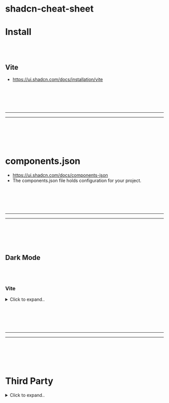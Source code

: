 # shadcn-cheat-sheet


# Install

<br><br>

## Vite
- https://ui.shadcn.com/docs/installation/vite









<br><br>
<br><br>
_____________________________________
_____________________________________
<br><br>
<br><br>

# components.json
- https://ui.shadcn.com/docs/components-json
- The components.json file holds configuration for your project.












<br><br>
<br><br>
_____________________________________
_____________________________________
<br><br>
<br><br>


## Dark Mode

<br><br>

### Vite

<details><summary>Click to expand..</summary>

1. Create a theme provider
- components/theme-provider.tsx
```typescript
import { createContext, useContext, useEffect, useState } from "react"

type Theme = "dark" | "light" | "system"

type ThemeProviderProps = {
  children: React.ReactNode
  defaultTheme?: Theme
  storageKey?: string
}

type ThemeProviderState = {
  theme: Theme
  setTheme: (theme: Theme) => void
}

const initialState: ThemeProviderState = {
  theme: "system",
  setTheme: () => null,
}

const ThemeProviderContext = createContext<ThemeProviderState>(initialState)

export function ThemeProvider({
  children,
  defaultTheme = "system",
  storageKey = "vite-ui-theme",
  ...props
}: ThemeProviderProps) {
  const [theme, setTheme] = useState<Theme>(
    () => (localStorage.getItem(storageKey) as Theme) || defaultTheme
  )

  useEffect(() => {
    const root = window.document.documentElement

    root.classList.remove("light", "dark")

    if (theme === "system") {
      const systemTheme = window.matchMedia("(prefers-color-scheme: dark)")
        .matches
        ? "dark"
        : "light"

      root.classList.add(systemTheme)
      return
    }

    root.classList.add(theme)
  }, [theme])

  const value = {
    theme,
    setTheme: (theme: Theme) => {
      localStorage.setItem(storageKey, theme)
      setTheme(theme)
    },
  }

  return (
    <ThemeProviderContext.Provider {...props} value={value}>
      {children}
    </ThemeProviderContext.Provider>
  )
}

export const useTheme = () => {
  const context = useContext(ThemeProviderContext)

  if (context === undefined)
    throw new Error("useTheme must be used within a ThemeProvider")

  return context
}
```

2. Wrap your root layout
- Add the ThemeProvider to your root layout.
  
App.tsx
```typescript
import { ThemeProvider } from "@/components/theme-provider"
 
function App() {
  return (
    <ThemeProvider defaultTheme="dark" storageKey="vite-ui-theme">
      {children}
    </ThemeProvider>
  )
}
 
export default App
```

3. Add a mode toggle
- Place a mode toggle on your site to toggle between light and dark mode.


components/mode-toggle.tsx
```typescript
import { Moon, Sun } from "lucide-react"

import { Button } from "@/components/ui/button"
import {
  DropdownMenu,
  DropdownMenuContent,
  DropdownMenuItem,
  DropdownMenuTrigger,
} from "@/components/ui/dropdown-menu"
import { useTheme } from "@/components/theme-provider"

export function ModeToggle() {
  const { setTheme } = useTheme()

  return (
    <DropdownMenu>
      <DropdownMenuTrigger asChild>
        <Button variant="outline" size="icon">
          <Sun className="h-[1.2rem] w-[1.2rem] rotate-0 scale-100 transition-all dark:-rotate-90 dark:scale-0" />
          <Moon className="absolute h-[1.2rem] w-[1.2rem] rotate-90 scale-0 transition-all dark:rotate-0 dark:scale-100" />
          <span className="sr-only">Toggle theme</span>
        </Button>
      </DropdownMenuTrigger>
      <DropdownMenuContent align="end">
        <DropdownMenuItem onClick={() => setTheme("light")}>
          Light
        </DropdownMenuItem>
        <DropdownMenuItem onClick={() => setTheme("dark")}>
          Dark
        </DropdownMenuItem>
        <DropdownMenuItem onClick={() => setTheme("system")}>
          System
        </DropdownMenuItem>
      </DropdownMenuContent>
    </DropdownMenu>
  )
}
```



# Dark Mode Styling Guide
<details><summary>Click to expand..</summary>

## Grundlegende Farbklassen

### Text & Hintergrund
```css
/* Basis Text und Hintergrund */
bg-background dark:bg-background  /* Hintergrundfarbe */
text-foreground dark:text-foreground  /* Textfarbe */

/* Weiß/Schwarz Kontrast */
text-black dark:text-white  /* Maximaler Kontrast */
```

### Karten & Container
```css
/* Karten-Styling */
bg-card dark:bg-card/90  /* Kartenhintergrund mit leichter Transparenz im Dark Mode */
text-card-foreground dark:text-card-foreground  /* Kartentext */

/* Container-Styling */
bg-muted dark:bg-muted  /* Gedämpfter Hintergrund */
text-muted-foreground dark:text-muted-foreground  /* Gedämpfter Text */
```

### Interaktive Elemente
```css
/* Buttons */
hover:bg-accent dark:hover:bg-muted  /* Hover-Effekt */
active:bg-accent/90 dark:active:bg-muted/90  /* Aktiv-Zustand */

/* Inputs */
bg-background dark:bg-background  /* Input Hintergrund */
text-foreground dark:text-foreground  /* Input Text */
```

## Komponenten-spezifische Styles

### Kanban Board
```css
/* Hauptcontainer */
.kanban-board {
    @apply bg-background dark:bg-background text-foreground;
}

/* Spalten */
.kanban-column {
    @apply bg-card dark:bg-card/90 p-4 rounded-lg shadow-sm;
}

/* Spalten-Header */
.kanban-header {
    @apply bg-background dark:bg-card rounded p-2;
}

/* Karten */
.kanban-card {
    @apply bg-background dark:bg-muted rounded-lg shadow-sm;
}
```

### Text-Hierarchie
```css
/* Überschriften */
.heading {
    @apply text-foreground dark:text-white font-bold;
}

/* Normaler Text */
.text {
    @apply text-foreground dark:text-foreground;
}

/* Sekundärer Text */
.text-secondary {
    @apply text-muted-foreground dark:text-muted-foreground;
}
```

## Farbvariablen (aus index.css)

### Light Mode
```css
:root {
    --background: 0 0% 100%;      /* Weiß */
    --foreground: 222.2 84% 4.9%; /* Fast Schwarz */
    --card: 0 0% 100%;           /* Weiß */
    --muted: 210 40% 96.1%;      /* Helles Grau */
    --accent: 210 40% 96.1%;     /* Akzentfarbe */
}
```

### Dark Mode
```css
.dark {
    --background: 222.2 84% 4.9%; /* Fast Schwarz */
    --foreground: 210 40% 98%;    /* Fast Weiß */
    --card: 222.2 84% 4.9%;      /* Fast Schwarz */
    --muted: 217.2 32.6% 17.5%;  /* Dunkles Grau */
    --accent: 217.2 32.6% 17.5%; /* Akzentfarbe */
}
```

## Best Practices

1. **Immer Paare verwenden**: Jede Farb-Klasse sollte eine dark:-Variante haben
   ```css
   className="bg-white dark:bg-black"
   ```

2. **Kontrast beachten**: Im Dark Mode ausreichend Kontrast für Lesbarkeit sicherstellen
   ```css
   className="text-gray-800 dark:text-gray-100"
   ```

3. **Opacity nutzen**: Für subtile Unterschiede Opacity verwenden
   ```css
   className="bg-card/90 dark:bg-card/80"
   ```

4. **Hierarchie durch Farben**: Wichtige Elemente durch stärkeren Kontrast hervorheben
   ```css
   className="text-muted-foreground dark:text-white"
   ```






</details>

   
</details>

































<br><br>
<br><br>
_____________________________________
_____________________________________
<br><br>
<br><br>


# Third Party

<details><summary>Click to expand..</summary>

<br><br>
<br><br>


# Libs and Components


| Name                         | Beschreibung                                                                                                                                                     | Link                                                                                       |
|------------------------------|-----------------------------------------------------------------------------------------------------------------------------------------------------------------|--------------------------------------------------------------------------------------------|
| aceternity-ui **HOT**               | Copy paste the most trending react components without having to worry about styling and animations.                                                              | [aceternity-ui](https://ui.aceternity.com/)  - https://github.com/CyberT33N/aceternity-ui-cheat-sheet/blob/main/README.md                                            |
| assistant-ui                 | React Components for AI Chat.                                                                                                                                   | [assistant-ui](https://github.com/Yonom/assistant-ui)                                    |
| autocomplete-select-shadcn-ui| Autocomplete component built with shadcn/ui and Fancy Multi Select by Maximilian Kaske.                                                                       | [autocomplete-select-shadcn-ui](https://www.armand-salle.fr/post/autocomplete-select-shadcn-ui) |
| auto-form                    | A React component that automatically creates a shadcn/ui form based on a zod schema.                                                                            | [auto-form](https://github.com/vantezzen/auto-form)                                        |
| capture-photo              | Capture-Photo is a versatile, browser-based React component designed to streamline the integration of camera functionalities directly into your web applications. | [capture-photo](https://github.com/UretzkyZvi/capture-photo)                                |
| clerk-elements                | Composable components that can be used to build custom UIs on top of Clerk’s APIs.                                                                                  | [clerk-elements](https://clerk.com/docs/elements/examples/shadcn-ui)                          |
| clerk-shadcn-theme           | Easily synchronize your Clerk `<SignIn />` and `<SignUp />` components with your shadcn/ui styles.                                                              | [clerk-shadcn-theme](https://github.com/stormynight9/clerk-shadcn-theme)                     |
| confirm-dialog               | A confirm dialog component built with shadcn/ui.                                                                                                                  | [confirm-dialog](https://github.com/Aslam97/react-confirm-dialog)                            |
| country-state-dropdown       | This Component is built with Nextjs, Tailwindcss, shadcn/ui & Zustand for state management.                                                                     | [country-state-dropdown](https://github.com/Jayprecode/country-state-dropdown)             |
| cult-ui                      | A well curated set of animated shadcn-style React components for more specific use-cases.                                                                      | [cult-ui](https://www.cult-ui.com/)                                                        |
| credenza                     | Ready-made responsive modal component for shadcn/ui.                                                                                                              | [credenza](https://github.com/redpangilinan/credenza)                                      |
| crypto-charts                | Crypto charts made for shadcn/ui using PythNetwork.                                                                                                              | [crypto-charts](https://github.com/jstnw10/crypto-charts)                                    |
| date-range-picker-for-shadcn | Includes multi-month views, text entry, preset ranges, responsive design, and date range comparisons.                                                           | [date-range-picker-for-shadcn](https://github.com/johnpolacek/date-range-picker-for-shadcn) |
| date-time-picker-shadcn      | Beautifully Crafted Datetime Picker for your shadNext Project.                                                                                                 | [date-time-picker-shadcn](https://shadcn-datetime-picker.vercel.app/)                       |
| downshift-shadcn-combobox    | Combobox/autocomplete component built with shadcn/ui and Downshift.                                                                                            | [downshift-shadcn-combobox](https://github.com/TheOmer77/downshift-shadcn-combobox)       |
| echo-editor                  | A modern WYSIWYG rich-text editor base on tiptap and shadcn/ui                                                                                               | [echo-editor](https://github.com/Seedsa/echo-editor)                                       |
| edil-ozi  **HOT**                   | React components for developers. Gsap + framer motion + tailwind.                                                                                                | [edil-ozi](https://edilozi.pro/) - https://github.com/CyberT33N/edilozi-cheat-sheet/blob/main/README.md                                                           |
| emblor                       | A highly customizable, accessible, and fully-featured tag input component built with shadcn/ui.                                                                | [emblor](https://github.com/JaleelB/emblor)                                                 |
| enhanced-button              | An enhanced version of the default shadcn-button component.                                                                                                    | [enhanced-button](https://github.com/jakobhoeg/enhanced-button)                              |
| fancy-area                   | The Textarea is inspired by GitHub’s PR comment section. The impressive part is the @mention support including hover cards in the preview.                   | [fancy-area](https://craft.mxkaske.dev/post/fancy-area)                                    |
| fancy-box                    | The Combobox is inspired by GitHub’s PR label selector and is powered by shadcn/ui.                                                                          | [fancy-box](https://craft.mxkaske.dev/post/fancy-box)                                     |
| fancy-multi-select           | The Multi Select Component is inspired by campsite.design’s and cal.com’s settings forms.                                                                   | [fancy-multi-select](https://craft.mxkaske.dev/post/fancy-multi-select)                     |
| fancy-switch                 | A fancy switch component built with shadcn/ui.                                                                                                                 | [fancy-switch](https://github.com/Aslam97/react-fancy-switch)                             |
| farmui                       | A shadcn and tailwindcss based beautifully styled and animated component library solution with its own npm package.                                           | [farmui](https://farmui.com/)                                                             |
| file-uploader                | A file uploader built with shadcn/ui and react-dropzone.                                                                                                      | [file-uploader](https://github.com/sadmann7/file-uploader)                                |
| file-vault                   | File upload component for React.                                                                                                                                | [file-vault](https://github.com/ManishBisht777/file-vault)                                 |
| fusion-ui                    | Fusion UI library combining shadcn/ui and MagicUI.                                                                                                               | [fusion-ui](https://github.com/nyxb-ui/ui)                                               |
| ibelick/background-snippet  | Ready to use collection of modern background snippets.                                                                                                        | [ibelick/background-snippet](https://bg.ibelick.com/)                                    |
| indie-ui                     | UI components with variants - Docs                                                                                                                            | [indie-ui](https://github.com/Ali-Hussein-dev/indie-ui)                                   |
| lukacho-ui                   | Next Generation UI Components                                                                                                                                   | [lukacho-ui](https://ui.lukacho.com/components)                                             |
| magicui                      | React components to build beautiful landing pages using tailwindcss + framer motion + shadcn/ui                                                                | [magicui](https://magicui.design/)                                                         |
| maily.to                     | Craft beautiful emails effortlessly with notion like powerful editor.                                                                                             | [maily.to](https://github.com/arikchakma/maily.to)                                         |
| minimal-tiptap               | A minimal WYSIWYG editor built with shadcn/ui and tiptap.                                                                                                    | [minimal-tiptap](https://github.com/Aslam97/shadcn-minimal-tiptap)                       |
| mixcnui                      | Mixui is a collection of animated or re-usable component currently for Nextjs.                                                                                   | [mixcnui](https://github.com/taqui-786/mixcnui)                                          |
| mynaui                       | TailwindCSS and shadcn/ui UI Kit for Figma and React.                                                                                                         | [mynaui](https://mynaui.com/)                                                             |
| neobrutalism-components      | Collection of neobrutalism-styled Tailwind React and shadcn/ui components.                                                                                       | [neobrutalism-components](https://github.com/ekmas/neobrutalism-components)                |
| nextjs-components            | A collection of Next.js components build with TypeScript, React, shadcn/ui, Craft UI, and Tailwind CSS.                                                           | [nextjs-components](https://components.bridger.to/)                                      |
| nextjs-dnd                   | Sortable Drag and Drop with Next.js, shadcn/ui, and dnd-kit.                                                                                                      | [nextjs-dnd](https://github.com/sujjeee/nextjs-dnd)                                        |
| novel                        | Novel is a Notion-style WYSIWYG editor with AI-powered autocompletion. Built with Tiptap + Vercel AI SDK.                                                      | [novel](https://github.com/steven-tey/novel)                                            |
| password-input               | shadcn/ui custom password input.                                                                                                                                  | [password-input](https://gist.github.com/mjbalcueva/b21f39a8787e558d4c536bf68e267398)    |
| phone-input-shadcn-ui        | Custom phone number component built with shadcn/ui.                                                                                                              | [phone-input-shadcn-ui](https://www.armand-salle.fr/post/phone-input-shadcn-ui)            |
| planner                      | Planner is a highly adaptable scheduling component tailored for React applications.                                                                                | [planner](https://github.com/UretzkyZvi/planner)                                        |
| plate                        | The rich-text editor for React.                                                                                                                                   | [plate](https://github.com/udecode/plate)                                                |
| pricing-page-shadcn          | Pricing Page made with shadcn/ui & Next.js 14. Completely customizable.                                                                                               | [pricing-page-shadcn](https://github.com/m4nute/pricing-page-shadcn)                      |
| progress-button              | An extension of shadcn/ui button component that uses a state machine to drive a progress UX.                                                                      | [progress-button](https://github.com/tomredman/ProgressButton)                              |
| react-dnd-kit-tailwind-shadcn-ui | Drag and drop Accessible kanban board implementing using React, dnd-kit, tailwind, and shadcn/ui.                                                                      | [react-dnd-kit-tailwind-shadcn-ui](https://github.com/Georgegriff/react-dnd-kit-tailwind-shadcn-ui)  |
| react-select               | Implementation of the react-select library with shadcn styling. Support for Select, Async-Select, Multi-Select with many configurable options    | [react-select](https://gist.github.com/ilkou/7bf2dbd42a7faf70053b43034fc4b5a4)                 |
| search-address               | The SearchAddress component provides a flexible and interactive search interface for addresses, utilizing the powerful Nominatim service from OpenStreetMap.   | [search-address](https://github.com/UretzkyZvi/search-address)                                 |
| shadcn-address-autocomplete  | An address autocomplete component built with Google Places API and shadcn components.                                                                           | [shadcn-address-autocomplete](https://github.com/NiazMorshed2007/shadcn-address-autocomplete)     |
| shadcn-blocks                | Blocks is the official shadcn/ui pre-made but customizable components that can be copied and pasted into your projects.                                            | [shadcn-blocks](https://ui.shadcn.com/blocks)                                            |
| shadcn-cal                   | A copy of the monthly calendar used by Cal.com with shadcn/ui, Radix Colors and React Aria.                                                                      | [shadcn-cal](https://shadcn-cal-com.vercel.app/?date=2024-04-29)                            |
| shadcn-calendar-heatmap       | Modern alternative to primitive react heatmaps built on top of shadcn/ui calendar component.                                                                    | [shadcn-calendar-heatmap](https://shadcn-calendar-heatmap.vercel.app/)                     |
| shadcn-calendar-component    | A calendar date picker component designed with shadcn/ui.                                                                                                        | [shadcn-calendar-component](https://github.com/sersavan/shadcn-calendar-component)          |
| shadcn-chat                 | Customizable and reusable chat component for you to use in your projects.                                                                                         | [shadcn-chat](https://github.com/jakobhoeg/shadcn-chat)                                   |
| shadcn-carousel-testimonials | shadcn UI Carousel Testimonials.                                                                                                                                  | [shadcn-carousel-testimonials](https://github.com/johanguse/shadcn-carousel-testimonials)    |
| shadcn-data-table-advanced-col-opions | Column-resizing option to shadcn/ui DataTable.                                                                                                       | [shadcn-data-table-advanced-col-opions](https://github.com/danielagg/shadcn-data-table-advanced-col-opions)   |
| shadcn-date-picker           | Advanced date picker with range selection, year and month selection, and more.                                                                                 | [shadcn-date-picker](https://date-picker.luca-felix.com/)                                   |
| shadcn-drag-table            | A drag-and-drop table component using shadcn/ui and Next.js.                                                                                                     | [shadcn-drag-table](https://github.com/zenoncao/shadcn-drag-table)                            |
| shadcn-extends               | Intended to be a collection of components built using shadcn/ui.                                                                                                  | [shadcn-extends](https://github.com/lucioew28/extends)                                     |
| shadcn-extension            | An open-source component collection that extends your UI library, built using shadcn/ui components.                                                              | [shadcn-extension](https://github.com/BelkacemYerfa/shadcn-extension)                      |
| shadcn-image-cropper         | A minimal image cropper UI built with shadcn and the react-image-crop library.                                                                                 | [shadcn-image-cropper](https://github.com/sujjeee/shadcn-image-cropper)                    |
| shadcn-linear-combobox      | A copy of the combobox that Linear uses to set the priority of a task.                                                                                         | [shadcn-linear-combobox](https://github.com/damianricobelli/shadcn-linear-combobox)         |
| shadcn-multi-select-component| A multi-select component designed with shadcn/ui.                                                                                                             | [shadcn-multi-select-component](https://github.com/sersavan/shadcn-multi-select-component) |
| shadcn-phone-input-2         | Simple and formatted phone input component built with shadcn/ui y libphonenumber-js.                                                                             | [shadcn-phone-input-2](https://github.com/damianricobelli/shadcn-phone-input)             |
| shadcn-phone-input           | Customizable phone input component with proper validation for any country.                                                                                        | [shadcn-phone-input](https://github.com/omeralpi/shadcn-phone-input)                          |
| shadcn-stepper               | A complete stepper component built with shadcn/ui.                                                                                                                | [shadcn-stepper](https://github.com/damianricobelli/shadcn-stepper)                        |
| shadcn-table-v2             | shadcn/ui table component with server-side sorting, filtering, and pagination.                                                                                 | [shadcn-table-v2](https://github.com/sadmann7/shadcn-table)                                |
| shadcn-timeline              | Customizable and re-usable timeline component for you to use in your projects. Built on top of shadcn.                                                           | [shadcn-timeline](https://github.com/timDeHof/shadcn-timeline)                              |
| shadcn-ui-blocks             | A collection of Over 10+ fully responsive, UI blocks you can drop into your shadcn/ui projects and customize to your heart’s content.                            | [shadcn-ui-blocks](https://shadcn-ui-blocks.vercel.app/)                                 |
| shadcn-ui-expansions         | A lots of useful components which shadcn/ui does not have out of the box.                                                                                      | [shadcn-ui-expansions](https://github.com/hsuanyi-chou/shadcn-ui-expansions)                |
| shadcn-ui-sidebar            | A stunning, functional and responsive retractable sidebar built on top of shadcn/ui.                                                                            | [shadcn-ui-sidebar](https://github.com/salimi-my/shadcn-ui-sidebar)                        |
| simplekit                    | Responsive connect wallet and account component built on top of Wagmi and shadcn/ui.                                                                           | [simplekit](https://github.com/vaunblu/SimpleKit)                                          |
| sortable                     | A sortable component built with shadcn/ui, radix ui, and dnd-kit.                                                                                                  | [sortable](https://github.com/sadmann7/sortable)                                           |
| stocks                       | Stock Picker using Next.js, React Server Components, and shadcn/ui charts.                                                                                      | [stocks](https://github.com/aryanvichare/stocks)                                          |
| time-picker                  | A simple TimePicker for your shadcn/ui project.                                                                                                                   | [time-picker](https://github.com/openstatusHQ/time-picker)                                |
| tremor-raw                   | Copy & paste React components to build modern web applications. Good for building charts.                                                                      | [tremor-raw](https://github.com/tremorlabs/tremor-raw)                                    |
| uixmat/onborda               | Give your application the onboarding it deserves with Onborda product tour for Next.js                                                                             | [uixmat/onborda](https://github.com/uixmat/onborda)                                         |
| zoom-charts                  | Zoomable Charts on top of shadcn/ui Charts.                                                                                                                        | [zoom-charts](https://github.com/shelwinsunga/zoom-chart-demo)                            |





<br><br>
<br><br>


# Plugins and Extensions


| Name                                  | Beschreibung                                                                                                                                          | Link                                                                                                         |
|---------------------------------------|------------------------------------------------------------------------------------------------------------------------------------------------------|--------------------------------------------------------------------------------------------------------------|
| **chat-with-youtube**                 | Chrome-Erweiterung zum effizienten Zusammenfassen von Videos, Durchsuchen spezifischer Teile und weiteren nützlichen Funktionen.                     | [chat-with-youtube](https://chat-with-youtube.vercel.app/)                                                   |
| **designgui**                         | Chrome-Browser-Erweiterung zum Verwalten von Farben in CSS-Variablen.                                                                                | [designgui](https://www.designgui.io/)                                                                       |
| **raycast-shadcn**                    | Raycast-Erweiterung, um die shadcn/ui-Dokumentation, Komponenten und Beispiele zu durchsuchen.                                                       | [raycast-shadcn](https://www.raycast.com/luisFilipePT/shadcn-ui)                                             |
| **shadcn-ui**                         | Komponenten direkt aus shadcn/ui in VS Code hinzufügen.                                                                                              | [shadcn-ui](https://marketplace.visualstudio.com/items?itemName=SuhelMakkad.shadcn-ui)                       |
| **shadcn/ui Components Manager**      | JetBrains-Plugin zur Verwaltung von shadcn/ui-Komponenten in Svelte-, React-, Vue- und Solid-Projekten.                                              | [shadcn/ui Components Manager](https://plugins.jetbrains.com/plugin/23479-shadcn-ui-components-manager)      |
| **vscode-shadcn-svelte**              | VS Code-Erweiterung für shadcn/ui-Komponenten in Svelte-Projekten.                                                                                   | [vscode-shadcn-svelte](https://marketplace.visualstudio.com/items?itemName=Selemondev.vscode-shadcn-svelte)  |
| **vscode-shadcn-ui-snippets**         | Snippets für die einfache Verwendung von shadcn-ui-Komponenten in VS Code (jsx/tsx).                                                                | [vscode-shadcn-ui-snippets](https://marketplace.visualstudio.com/items?itemName=VeroXyle.shadcn-ui-snippets) |
| **vscode-shadcn-vue**                 | VS Code-Erweiterung zur Integration von shadcn/ui-Komponenten in Vue.js-Projekte.                                                                    | [vscode-shadcn-vue](https://marketplace.visualstudio.com/items?itemName=Selemondev.vscode-shadcn-vue)        |






<br><br>
<br><br>



# Colors and Customizations



| Name                                           | Beschreibung                                                                                                 | Link                                                                                                     |
|------------------------------------------------|-------------------------------------------------------------------------------------------------------------|----------------------------------------------------------------------------------------------------------|
| **10000+Themes for shadcn/ui**                | Über 10.000 Themes für shadcn/ui.                                                                           | [10000+Themes for shadcn/ui](https://ui.jln.dev/)                                                        |
| **dizzy**                                     | Bootstrap für neue Next- oder Vite-Projekte mit shadcn/ui. Anpassung von Schriftarten, Icons, Farben, etc.  | [dizzy](https://dizzy.systems/)                                                                         |
| **gradient-picker**                           | Fancy Gradient Picker mit shadcn/ui, Radix UI und Tailwind CSS.                                             | [GitHub - gradient-picker](https://github.com/Illyism/gradient-picker)                                   |
| **navnote/rangeen**                           | Tool zur Erstellung einer Farbpallette für Websites.                                                        | [GitHub - navnote/rangeen](https://github.com/navnote/rangeen)                                           |
| **shadcn-ui-customizer**                      | POC für shadcn/ui-Themes mit Farbwählern.                                                                   | [GitHub - shadcn-ui-customizer](https://github.com/Railly/shadcn-ui-customizer)                          |
| **ui-colorgen**                               | Anwendung zur Unterstützung der Farbanpassung für shadcn/ui.                                                | [ui-colorgen](https://ui-colorgen.vercel.app/)                                                           |
| **zippy starter’s shadcn/ui theme generator** | Einfaches Erstellen von benutzerdefinierten Themes mit Farben, die in Apps eingefügt werden können.         | [zippy starter’s shadcn/ui theme generator](https://zippystarter.com/tools/shadcn-ui-theme-generator)    |


<br><br>
<br><br>



# Animations


| Name                | Beschreibung                                                                                          | Link                                                                                          |
|---------------------|------------------------------------------------------------------------------------------------------|-----------------------------------------------------------------------------------------------|
| **magicui.design**  | Größte Sammlung von Open-Source-React-Komponenten zum Erstellen schöner Landingpages.                 | [magicui.design](https://magicui.design/)                                                     |
| **motionvariants**  | Wunderschöne Animationen mit Framer Motion.                                                          | [GitHub - motionvariants](https://github.com/chrisabdo/motionvariants)                        |


<br><br>
<br><br>



# Tools


| Name | Beschreibung | Link |
|------|--------------|------|
| **5devs** | Website für das Erstellen von Fake-Daten für Brasilien zu Testzwecken. | [5devs](https://www.5devs.com.br/) |
| **cut-it** | Linkverkürzer mit Next.js, Drizzle ORM, Turso und shadcn/ui. | [cut-it](https://github.com/mehrabmp/cut-it) |
| **DownDevDetector** | App, die aktuell ausgefallene Services auflistet (u. a. Atlassian Status Page). | [DownDevDetector](https://github.com/birobirobiro/downdevdetector) |
| **CV Forge** | Lebenslauf-Builder mit shadcn/ui, react-hook-form und react-pdf. | [CV Forge](https://cvforge.app/) |
| **form-builder** | UI-Codegenerator für sichere und schöne shadcn/ui-Formulare. | [form-builder](https://github.com/AlandSleman/FormBuilder) |
| **imgsrc** | Tool zur einfachen Erstellung von Open Graph Bildern. | [imgsrc](https://imgsrc.io/) |
| **invoify** | Rechnungs-Generator mit Next.js, TypeScript und shadcn/ui. | [invoify](https://github.com/aliabb01/invoify) |
| **JobSync** | Job-Management-Tool für effiziente Jobsuche. | [JobSync](https://github.com/Gsync/jobsync) |
| **MemFree** | Hybride Suchmaschine mit KI-Unterstützung, erstellt mit Next.js und shadcn/ui. | [MemFree](https://github.com/memfreeme/memfree) |
| **metro-sp** | Echtzeit-Updates zu Vorfällen im SP-Metro-System. | [metro-sp](https://github.com/birobirobiro/metro-sp-front) |
| **myinstants** | Größte Website für Sofort-Soundbuttons in Brasilien. | [myinstants](https://www.myinstants.xyz/) |
| **pastecode** | Pastebin-Alternative mit Next.js, TypeScript und Drizzle ORM. | [pastecode](https://github.com/Quorin/PasteCode.app) |
| **proxmox-helper-scripts** | Script-Katalog für Proxmox VE Homelabs. | [proxmox-helper-scripts](https://github.com/BramSuurdje/proxmox-helper-scripts) |
| **QuackDB** | Open-Source In-Browser DuckDB SQL Editor. | [QuackDB](https://github.com/mattf96s/QuackDB) |
| **qualmeuip** | Website zur Anzeige der eigenen IP-Adresse und Geschwindigkeitstests. | [qualmeuip](https://www.qualmeuip.xyz/) |
| **shadcn-pricing-page-generator** | Generator für Pricing Pages mit React und Tailwind CSS. | [shadcn-pricing-page-generator](https://shipixen.com/shadcn-pricing-page) |
| **translate-app** | Übersetzungs-App mit Next.js, Tailwind CSS und OpenAI SDK. | [translate-app](https://github.com/developaul/translate-app) |
| **typelabs** | MonkeyType-inspirierter Tipp-Test mit React und Zustand. | [typelabs](https://github.com/imsandeshpandey/typelabs) |
| **v0** | Generatives UI-System von Vercel für Text- und Bild-basierte UIs. | [v0](https://v0.dev/) |
| **Xuneix** | Linkrotation-Tool für Sicherheitsadministration, integriert mit Vercel KV. | [Xuneix](https://xuneix.theteleporter.me/) |



<br><br>
<br><br>


# Platform


| Name           | Beschreibung                                                                 | Link                                                                              |
|----------------|-------------------------------------------------------------------------------|-----------------------------------------------------------------------------------|
| anonypost      | Share your thoughts and experiences anonymously by posting on the platform. Crafted using t3-stack. | [GitHub](https://github.com/avalynndev/anonypost)                                 |
| bolhadev       | The quickest path to learn English is speaking it regularly. Just find someone to chat with.         | [Website](https://bolhadev.chat/)                                                |
| enjoytown      | A free anime, manga, movie, TV-shows streaming platform. Built with Nextjs, shadcn/ui.               | [GitHub](https://github.com/avalynndev/enjoytown)                                 |
| Grade Calculator | A grade calculator/dashboard for students, aiming to provide a better overview of academic performance. | [Website](https://grades.nstr.dev/)                                              |
| infinitunes    | A Simple Music Player Web App built using Next.js, shadcn/ui, Tailwind CSS, DrizzleORM and more…      | [GitHub](https://github.com/rajput-hemant/infinitunes)                            |
| kd             | Ad-free Kdrama streaming app. Built with Nextjs, Drizzle ORM, NeonDB and shadcn/ui.                  | [GitHub](https://github.com/gneiru/kd)                                           |
| plotwist       | Easy management and reviews of your movies, series, and animes using Next.js, Tailwind CSS, Supabase and shadcn/ui. | [Website](https://plotwist.app/en-US)                                           |


<br><br>
<br><br>


# Ports

| Framework / Sprache      | Beschreibung                                                         | Link                                                                                     |
|---------------------------|---------------------------------------------------------------------|------------------------------------------------------------------------------------------|
| Angular                  | Angular port of shadcn/ui                                          | [GitHub](https://github.com/goetzrobin/spartan)                                          |
| Flutter                  | Flutter port of shadcn/ui                                          | [GitHub](https://github.com/nank1ro/shadcn-ui)                                          |
| Franken UI               | HTML-first, framework-agnostic, beautifully designed components    | [Website](https://www.franken-ui.dev/)                                                  |
| JollyUI                  | shadcn/ui compatible React Aria components                        | [GitHub](https://github.com/jolbol1/jolly-ui)                                           |
| Kotlin                   | Kotlin port of shadcn/ui                                          | [GitHub](https://github.com/dead8309/shadcn-kotlin)                                     |
| Phoenix Liveview         | Phoenix Liveview port of shadcn/ui                                | [GitHub](https://github.com/bluzky/salad_ui)                                            |
| React Native             | React Native port of shadcn/ui                                    | [GitHub](https://github.com/Mobilecn-UI/nativecn-ui)                                    |
| React Native (empfohlen) | React Native port of shadcn/ui (recommended)                      | [GitHub](https://github.com/mrzachnugent/react-native-reusables)                        |
| Ruby                     | Ruby port of shadcn/ui                                            | [GitHub](https://github.com/aviflombaum/shadcn-rails)                                   |
| Solid                    | Solid port of shadcn/ui                                           | [GitHub](https://github.com/hngngn/shadcn-solid)                                        |
| Svelte                   | Svelte port of shadcn/ui                                          | [GitHub](https://github.com/huntabyte/shadcn-svelte)                                    |
| Swift                    | Swift port of shadcn/ui                                           | [GitHub](https://github.com/Mobilecn-UI/swiftcn-ui)                                     |
| Vue                      | Vue port of shadcn/ui                                             | [GitHub](https://github.com/radix-vue/shadcn-vue)                                       |





<br><br>
<br><br>


# Design System


| Name                          | Beschreibung                                                                                                             | Link                                                                                                          |
|-------------------------------|-------------------------------------------------------------------------------------------------------------------------|---------------------------------------------------------------------------------------------------------------|
| **shadcn-ui-components**      | Alle shadcn/ui-Komponenten in Figma nachgebaut.                                                                          | [Figma-Link](https://www.figma.com/community/file/1342715840824755935/shadcn-ui-components)                   |
| **shadcn-ui-storybook**       | Alle shadcn/ui-Komponenten im Storybook, erstellt von JheanAntunes.                                                      | [Storybook von JheanAntunes](https://65711ecf32bae758b457ae34-uryqbzvojc.chromatic.com/)                      |
| **shadcn-ui-storybook**       | Alle shadcn/ui-Komponenten im Storybook, erstellt von fellipeutaka.                                                      | [Storybook von fellipeutaka](https://fellipeutaka-ui.vercel.app/?path=%2Fdocs%2Fcomponents-accordion--docs)   |


<br><br>
<br><br>



# Boilerplates / Templates

| Name | Beschreibung | Link |
|------|--------------|------|
| **chadnext** | Starter-Template mit Next.js 14, shadcn/ui, LuciaAuth, Prisma, Stripe, Internationalisierung und mehr. | [chadnext](https://github.com/moinulmoin/chadnext) |
| **cloudflare-saas-stack** | Batteries-included Starterkit für SaaS-Produkte auf Cloudflare. | [cloudflare-saas-stack](https://github.com/Dhravya/cloudflare-saas-stack) |
| **design-system-template** | Template mit Turborepo, TailwindCSS, Storybook und shadcn/ui. | [design-system-template](https://github.com/arevalolance/design-system-template) |
| **electron-shadcn** | Electron-App-Template mit shadcn/ui und weiteren Tools. | [electron-shadcn](https://github.com/LuanRoger/electron-shadcn) |
| **horizon-ai-nextjs-shadcn-boilerplate** | Premium AI-Template mit Next.js, shadcn/ui, Stripe, Supabase und OAuth. | [horizon-ai-nextjs-shadcn-boilerplate](https://horizon-ui.com/boilerplate-shadcn) |
| **kirimase** | Boilerplate für Projekte mit shadcn/ui, Tailwind CSS und Next.js. | [kirimase](https://kirimase.dev/) |
| **magicui-startup-templates** **HOT** | Startup-Template mit shadcn/ui, TailwindCSS und framer-motion. | [magicui-startup-templates](https://magicui.design/docs/templates/startup) |
| **next-shadcn-dashboard-starter** | Admin-Dashboard-Template mit Next.js 14 und shadcn/ui. | [next-shadcn-dashboard-starter](https://github.com/Kiranism/next-shadcn-dashboard-starter) |
| **nextjs-mdx-blog** | Blog-Template mit Contentlayer, MDX, shadcn/ui und Tailwind CSS. | [nextjs-mdx-blog](https://github.com/ChangoMan/nextjs-mdx-blog) |
| **shadcn-landing-page** | Landing-Page-Template mit shadcn/ui, React, TypeScript und Tailwind CSS. | [shadcn-landing-page](https://github.com/leoMirandaa/shadcn-landing-page) |
| **shadcn-nextjs-free-boilerplate** | Kostenloses Next.js-Template mit ChatGPT-API-Dashboard. | [shadcn-nextjs-free-boilerplate](https://github.com/horizon-ui/shadcn-nextjs-boilerplate) |
| **shadcn-vue-landing-page** | Landing-Page-Template mit Vue, shadcn-vue, TypeScript und Tailwind CSS. | [shadcn-vue-landing-page](https://github.com/leoMirandaa/shadcn-vue-landing-page) |
| **t3-app-template** | Admin-Template für T3 Stack und shadcn/ui. | [t3-app-template](https://github.com/gaofubin/t3-app-template) |
| **taxonomy** | Open-Source-Anwendung mit Next.js-Features wie Server-Komponenten und neuem Router. | [taxonomy](https://github.com/shadcn/taxonomy) |
| **turborepo-shadcn-ui-tailwindcss** | Turborepo-Starter mit shadcn/ui und TailwindCSS für Shared UI-Komponenten. | [turborepo-shadcn-ui-tailwindcss](https://github.com/henriqpohl/turborepo-shadcn-ui-tailwindcss) |
| **turborepo-launchpad** | Monorepo-Boilerplate für shadcn-Projekte mit Turbo und Shared Components. | [turborepo-launchpad](https://github.com/JadRizk/turborepo-launchpad) |
| **Supabase authentication starter template** | Template für Supabase-Authentifizierung mit Next.js, TypeScript und shadcn/ui. | [Supabase authentication starter template](https://github.com/Sahil-Sharma-23/supa-next-shad-auth) |  







</details>
